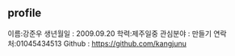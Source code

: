 ## profile
이름:강준우
생년월일 : 2009.09.20
학력:제주일중
관심분야 : 만들기
연락처:01045434513
Github : https://github.com/kangjunu
